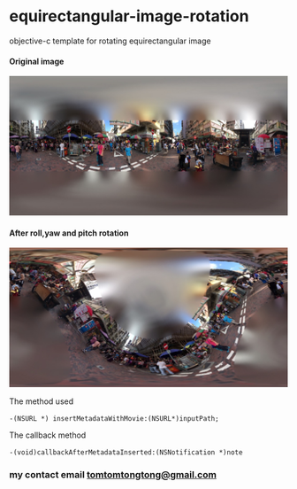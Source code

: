 # equirectangular-image-rotation
objective-c template for rotating equirectangular image

#### Original image
![screenshot](./Screenshot/input.jpeg)

#### After roll,yaw and pitch rotation
![screenshot](./Screenshot/output.jpeg)

The method used
```  objc
-(NSURL *) insertMetadataWithMovie:(NSURL*)inputPath;
```

The callback method
```  objc
-(void)callbackAfterMetadataInserted:(NSNotification *)note
```  

### my contact email tomtomtongtong@gmail.com






